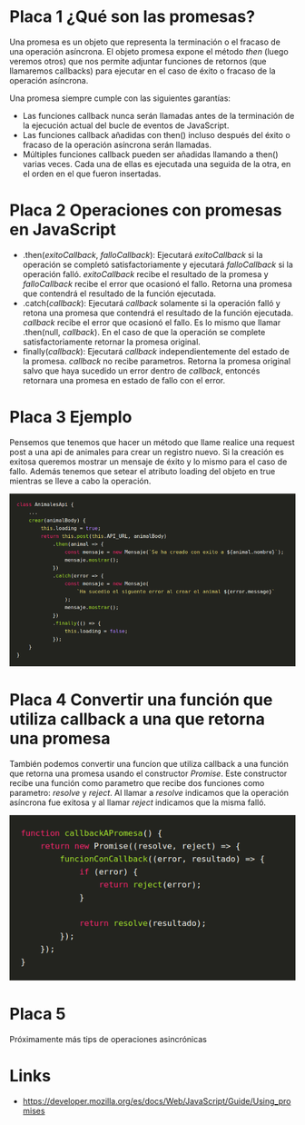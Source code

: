 # Placa 1 ¿Qué son las promesas?

Una promesa es un objeto que representa la terminación o el fracaso de una operación asíncrona. El objeto promesa expone el método *then* (luego veremos otros) que nos permite adjuntar funciones de retornos (que llamaremos callbacks) para ejecutar en el caso de éxito o fracaso de la operación asíncrona.

Una promesa siempre cumple con las siguientes garantías:

* Las funciones callback nunca serán llamadas antes de la terminación de la ejecución actual del bucle de eventos de JavaScript.
* Las funciones callback añadidas con then() incluso después del éxito o fracaso de la operación asíncrona serán llamadas.
* Múltiples funciones callback pueden ser añadidas llamando a then() varias veces. Cada una de ellas es ejecutada una seguida de la otra, en el orden en el que fueron insertadas.

# Placa 2 Operaciones con promesas en JavaScript

* .then(*exitoCallback*, *falloCallback*): Ejecutará *exitoCallback* si la operación se completó satisfactoriamente y ejecutará *falloCallback* si la operación falló.
*exitoCallback* recibe el resultado de la promesa y *falloCallback* recibe el error que ocasionó el fallo. Retorna una promesa que contendrá el resultado de la función ejecutada.
* .catch(*callback*): Ejecutará *callback* solamente si la operación falló y retona una promesa que contendrá el resultado de la función ejecutada. *callback* recibe el error que ocasionó el fallo. Es lo mismo que llamar .then(null, *callback*). En el caso de que la operación se complete satisfactoriamente retornar la promesa original.
* finally(*callback*): Ejecutará *callback* independientemente del estado de la promesa. *callback* no recibe parametros. Retorna la promesa original salvo que haya sucedido un error dentro de *callback*, entoncés retornara una promesa en estado de fallo con el error. 

# Placa 3 Ejemplo

Pensemos que tenemos que hacer un método que llame realice una request post a una api de animales para crear un registro nuevo. Si la creación es exitosa queremos mostrar un mensaje de éxito y lo mismo para el caso de fallo. Además tenemos que setear el atributo loading del objeto en true mientras se lleve a cabo la operación.

![](./images/promises-1.png)

# Placa 4 Convertir una función que utiliza callback a una que retorna una promesa

También podemos convertir una funcíon que utiliza callback a una función que retorna una promesa usando el constructor *Promise*. Este constructor recibe una función como parametro que recibe dos funciones como parametro: *resolve* y *reject*. Al llamar a *resolve* indicamos que la operación asíncrona fue exitosa y al llamar *reject* indicamos que la misma falló.

![](./images/promises-2.png)

# Placa 5

Próximamente más tips de operaciones asincrónicas

# Links

- https://developer.mozilla.org/es/docs/Web/JavaScript/Guide/Using_promises